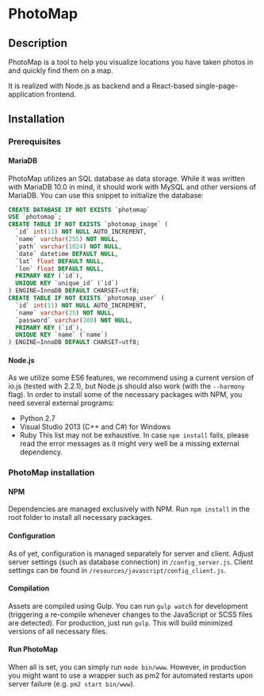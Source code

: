 # PhotoMap

## Description
PhotoMap is a tool to help you visualize locations you have taken photos in and quickly find them on a map.

It is realized with Node.js as backend and a React-based single-page-application frontend.

## Installation

### Prerequisites
#### MariaDB
PhotoMap utilizes an SQL database as data storage. While it was written with MariaDB 10.0 in mind, it should work with MySQL and other versions of MariaDB. You can use this snippet to initialize the database:
```sql
CREATE DATABASE IF NOT EXISTS `photomap`
USE `photomap`;
CREATE TABLE IF NOT EXISTS `photomap_image` (
  `id` int(11) NOT NULL AUTO_INCREMENT,
  `name` varchar(255) NOT NULL,
  `path` varchar(1024) NOT NULL,
  `date` datetime DEFAULT NULL,
  `lat` float DEFAULT NULL,
  `lon` float DEFAULT NULL,
  PRIMARY KEY (`id`),
  UNIQUE KEY `unique_id` (`id`)
) ENGINE=InnoDB DEFAULT CHARSET=utf8;
CREATE TABLE IF NOT EXISTS `photomap_user` (
  `id` int(11) NOT NULL AUTO_INCREMENT,
  `name` varchar(25) NOT NULL,
  `password` varchar(200) NOT NULL,
  PRIMARY KEY (`id`),
  UNIQUE KEY `name` (`name`)
) ENGINE=InnoDB DEFAULT CHARSET=utf8;
```
#### Node.js
As we utilize some ES6 features, we recommend using a current version of io.js (tested with 2.2.1), but Node.js should also work (with the ```--harmony``` flag). In order to install some of the necessary packages with NPM, you need several external programs:
* Python 2.7
* Visual Studio 2013 (C++ and C\#) for Windows
* Ruby
This list may not be exhaustive. In case ```npm install``` fails, please read the error messages as it might very well be a missing external dependency.

### PhotoMap installation
#### NPM
Dependencies are managed exclusively with NPM. Run ```npm install``` in the root folder to install all necessary packages.

#### Configuration
As of yet, configuration is managed separately for server and client. Adjust server settings (such as database connection) in ```/config_server.js```. Client settings can be found in ```/resources/javascript/config_client.js```.

#### Compilation
Assets are compiled using Gulp. You can run ```gulp watch``` for development (triggering a re-compile whenever changes to the JavaScript or SCSS files are detected). For production, just run ```gulp```. This will build minimized versions of all necessary files.

#### Run PhotoMap
When all is set, you can simply run ```node bin/www```. However, in production you might want to use a wrapper such as pm2 for automated restarts upon server failure (e.g. ```pm2 start bin/www```). 
